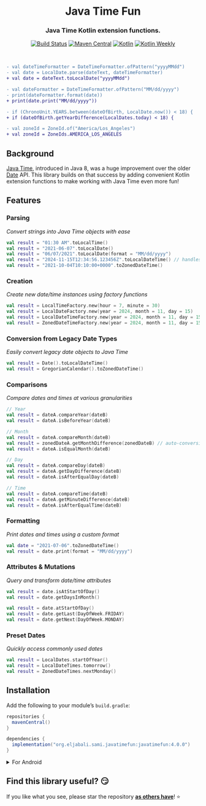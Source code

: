 <h1 align="center"><strong>Java Time Fun</strong></h1>
<h3 align="center"><strong>Java Time Kotlin extension functions.</strong></h3>
<p align="center">
  <a href="https://github.com/seljabali/java-time-fun/actions?query=branch%3Amain"><img alt="Build Status" src="https://github.com/seljabali/java-time-fun/actions/workflows/main.yml/badge.svg"/></a> 
  <a href="https://repo1.maven.org/maven2/org/eljabali/sami/javatimefun/javatimefun/"><img alt="Maven Central" src="https://img.shields.io/maven-metadata/v?metadataUrl=https%3A%2F%2Frepo1.maven.org%2Fmaven2%2Forg%2Feljabali%2Fsami%2Fjavatimefun%2Fjavatimefun%2Fmaven-metadata.xml"/></a> 
  <a href="https://kotlinlang.org"><img alt="Kotlin" src="https://img.shields.io/badge/Kotlin-2.1.10-orange.svg?style=flat&logo=kotlin"/></a>
  <a href="https://mailchi.mp/kotlinweekly/kotlin-weekly-396"><img alt="Kotlin Weekly" src="https://skydoves.github.io/badges/kotlin-weekly.svg"/></a>
</p> <br>

```diff
- val dateTimeFormatter = DateTimeFormatter.ofPattern("yyyyMMdd")
- val date = LocalDate.parse(dateText, dateTimeFormatter)
+ val date = dateText.toLocalDate("yyyyMMdd")

- val dateFormatter = DateTimeFormatter.ofPattern("MM/dd/yyyy")
- print(dateFormatter.format(date))
+ print(date.print("MM/dd/yyyy"))

- if (ChronoUnit.YEARS.between(dateOfBirth, LocalDate.now()) < 18) {
+ if (dateOfBirth.getYearDifference(LocalDates.today) < 18) {

- val zoneId = ZoneId.of("America/Los_Angeles")
+ val zoneId = ZoneIds.AMERICA_LOS_ANGELES
```

## Background
[Java Time](https://docs.oracle.com/javase/8/docs/api/java/time/package-summary.html), introduced in Java 8, was a huge improvement over the older [Date](https://docs.oracle.com/javase/8/docs/api/java/sql/Date.html) API. This library builds on that success by adding convenient Kotlin extension functions to make working with Java Time even more fun!

## Features
### Parsing
_Convert strings into Java Time objects with ease_
```kotlin
val result = "01:30 AM".toLocalTime()
val result = "2021-06-07".toLocalDate()
val result = "06/07/2021".toLocalDate(format = "MM/dd/yyyy")
val result = "2024-11-15T12:34:56.123456Z".toLocalDateTime() // handles fractional seconds that Java Time doesn't
val result = "2021-10-04T10:10:00+0000".toZonedDateTime()
```
### Creation
_Create new date/time instances using factory functions_
```kotlin
val result = LocalTimeFactory.new(hour = 7, minute = 30)
val result = LocalDateFactory.new(year = 2024, month = 11, day = 15)
val result = LocalDateTimeFactory.new(year = 2024, month = 11, day = 15)
val result = ZonedDateTimeFactory.new(year = 2024, month = 11, day = 15, zoneId = ZoneIds.AMERICA_LOS_ANGELES)
```

### Conversion from Legacy Date Types
_Easily convert legacy date objects to Java Time_
```kotlin
val result = Date().toLocalDateTime()
val result = GregorianCalendar().toZonedDateTime()
```

### Comparisons
_Compare dates and times at various granularities_
```kotlin
// Year
val result = dateA.compareYear(dateB)
val result = dateA.isBeforeYear(dateB)

// Month
val result = dateA.compareMonth(dateB)
val result = zonedDateA.getMonthDifference(zonedDateB) // auto-conversion to same time zone for expected results
val result = dateA.isEqualMonth(dateB)

// Day
val result = dateA.compareDay(dateB)
val result = dateA.getDayDifference(dateB)
val result = dateA.isAfterEqualDay(dateB)

// Time
val result = dateA.compareTime(dateB)
val result = dateA.getMinuteDifference(dateB)
val result = dateA.isAfterEqualTime(dateB)
```

### Formatting
_Print dates and times using a custom format_
```kotlin
val date = "2021-07-06".toZonedDateTime()
val result = date.print(format = "MM/dd/yyyy")
```

### Attributes & Mutations
_Query and transform date/time attributes_
```kotlin
val result = date.isAtStartOfDay()
val result = date.getDaysInMonth()

val result = date.atStartOfDay()
val result = date.getLast(DayOfWeek.FRIDAY)
val result = date.getNext(DayOfWeek.MONDAY)
```

### Preset Dates
_Quickly access commonly used dates_
```kotlin
val result = LocalDates.startOfYear()
val result = LocalDateTimes.tomorrow()
val result = ZonedDateTimes.nextMonday()
```

## Installation
Add the following to your module’s `build.gradle`:
```gradle
repositories {
  mavenCentral()
}

dependencies {
  implementation("org.eljabali.sami.javatimefun:javatimefun:4.0.0")
}  
```

<details>
<summary>For Android</summary>

In addition to the above, you need to desugar your module:
- Ensure you're using [Gradle Plugin](https://developer.android.com/studio/releases/gradle-plugin#updating-plugin) 4.0.0+.
- Update module `build.gradle`:
```gradle
android {
    defaultConfig {
        // Required when setting minSdkVersion to 20 or lower
        multiDexEnabled true
    }

    compileOptions {
        // Flag to enable support for the new language APIs
        coreLibraryDesugaringEnabled true
        // Sets Java compatibility to Java 8
        sourceCompatibility JavaVersion.VERSION_1_8
        targetCompatibility JavaVersion.VERSION_1_8
    }
}

dependencies {
    coreLibraryDesugaring 'com.android.tools:desugar_jdk_libs:1.1.5'
}
```
For more information on Android desugaring click [here](https://developer.android.com/studio/write/java8-support#library-desugaring).

</details>

## Find this library useful? 😏
If you like what you see, please star the repository __[as others have](https://github.com/seljabali/java-time-fun/stargazers)__! ⭐️ <br>
